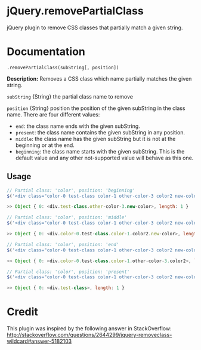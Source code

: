 # jQuery.removePartialClass

jQuery plugin to remove CSS classes that partially match a given string.


# Documentation

```
.removePartialClass(subString[, position])
```

**Description:** Removes a CSS class which name partially matches the given string.

`subString` {String} the partial class name to remove

`position` {String} position the position of the given subString in the class name. There are four different values:
* `end`: the class name ends with the given subString.
* `present`: the class name contains the given subString in any position.
* `middle`: the class name has the given subString but it is not at the beginning or at the end.
* `beginning`: the class name starts with the given subString. This is the default value and any other not-supported value will behave as this one.


## Usage

```js
// Partial class: 'color', position: 'beginning'
$('<div class="color-0 test-class color-1 other-color-3 color2 new-color"></div>').removePartialClass('color');

>> Object { 0: <div.test-class.other-color-3.new-color>, length: 1 }

// Partial class: 'color', position: 'middle'
$('<div class="color-0 test-class color-1 other-color-3 color2 new-color"></div>').removePartialClass('color', 'middle');

>> Object { 0: <div.color-0.test-class.color-1.color2.new-color>, length: 1 }

// Partial class: 'color', position: 'end'
$('<div class="color-0 test-class color-1 other-color-3 color2 new-color"></div>').removePartialClass('color', 'end');

>> Object { 0: <div.color-0.test-class.color-1.other-color-3.color2>, length: 1 }

// Partial class: 'color', position: 'present'
$('<div class="color-0 test-class color-1 other-color-3 color2 new-color"></div>').removePartialClass('color', 'present');

>> Object { 0: <div.test-class>, length: 1 }

```


# Credit

This plugin was inspired by the following answer in StackOverflow: http://stackoverflow.com/questions/2644299/jquery-removeclass-wildcard#answer-5182103
